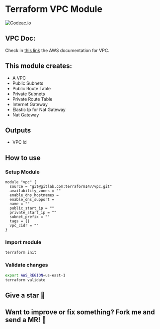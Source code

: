 # Terraform VPC Module

[![Codeac.io](https://static.codeac.io/badges/3-15882460.svg)](https://app.codeac.io/gitlab/terraform147/vpc)

## VPC Doc:

Check in [this link](https://docs.aws.amazon.com/vpc/latest/userguide/what-is-amazon-vpc.html) the AWS documentation for VPC.

## This module creates:

- A VPC
- Public Subnets
- Public Route Table
- Private Subnets
- Private Route Table
- Internet Gateway
- Elastic Ip for Nat Gateway
- Nat Gateway

## Outputs

- VPC Id

## How to use

### Setup Module
```hcl
module "vpc" {
  source = "git@gitlab.com:terraform147/vpc.git"
  availability_zones = ""
  enable_dns_hostnames =
  enable_dns_support =
  name = ""
  public_start_ip = ""
  private_start_ip = ""
  subnet_prefix = ""
  tags = {}
  vpc_cidr = ""
}
```

### Import module

```
terraform init
```

### Validate changes

```sh
export AWS_REGION=us-east-1
terraform validate
```

## Give a star :stars:

## Want to improve or fix something? Fork me and send a MR! :punch:
